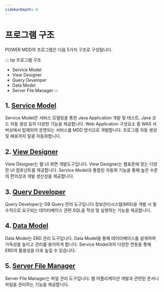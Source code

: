 ```yaml
---
sidebarDepth: 0
---
```

# 프로그램 구조

POWER MDD의 프로그램은 다음 5가지 구조로 구성됩니다.

::: tip 프로그램 구조
- Service Model
- View Designer
- Query Developer 
- Data Model
- Server File Manager
:::

## 1. [Service Model](/documentation/documentation/service-model)
Service Model은 서비스 모델링을 통한 Java Application 개발 및 테스트, Java 코드 자동 생성 등의 다양한 기능을 제공합니다. 
Web Application 구성요소 중 WAS 서버상에서 탑재되어 운영되는 서비스를 MDD 방식으로 개발합니다.
프로그램 자동 생성 및 배포까지 일괄 자동화합니다.

## 2. [View Designer](/documentation/documentation/view-designer)
View Designer는 웹 UI 화면 개발도구입니다. 
View Designer는 웹표준에 맞는 다양한 UI 컴포넌트를 제공합니다. 
Service Model과 통합된 자동화 기능을 통해 높은 수준의 편의성과 개발 생산성을 제공합니다.

## 3. [Query Developer](/documentation/documentation/query-developer)
Query Developer는 DB Query 관리 도구입니다.정보관리시스템(MIS)을 개발 시 필수적으로 요구되는 데이터베이스 관련 SQL을 작성 및 실행하는 기능을 제공합니다.

## 4. [Data Model](/documentation/documentation/data-model)
Data Model는 ERD 관리 도구입니다. Data Model을 통해 데이터베이스를 설계하여 가독성을 높이고 관리를 용이하게 합니다. Service Model과의 다양한 연동을 통해 ERD의 활용성을 더욱 높일 수 있습니다.

## 5. [Server File Manager](/documentation/documentation/server-file-manager)
Server File Manager는 파일 관리 도구입니다. 웹 어플리케이션 개발과 관련된 문서나 파일을 관리하는 기능을 제공합니다.
